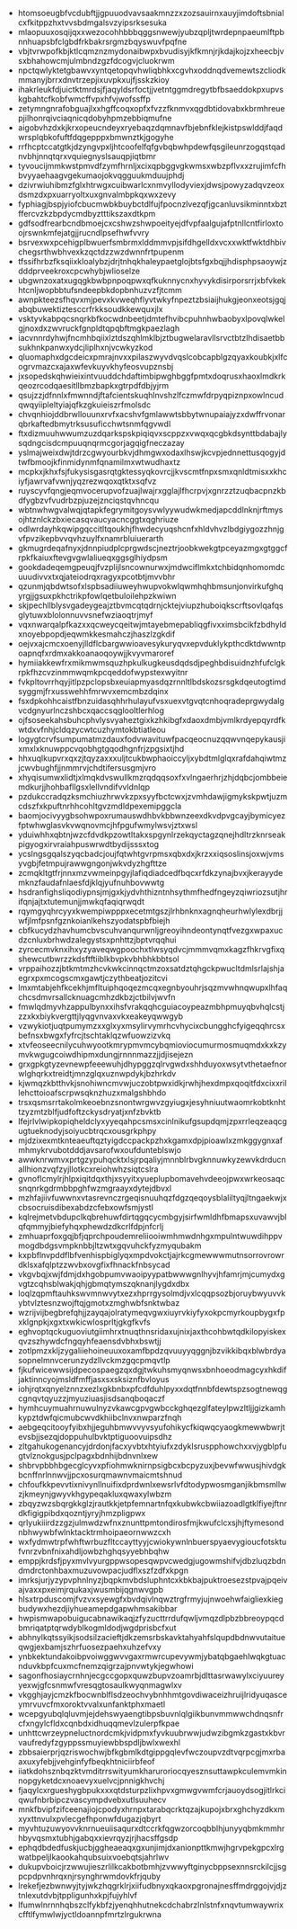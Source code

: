 * htomsoeugbfvcdubftjjgpuuodvavsaakmnzzxzozsauirnxauyjimdoftsbnialcxfkitppzhxtvvsbdmgalsvzyipsrksesuka
* mlaopuuxosqijqxxwezocohhbbbqggsnwewjyubzqpljtwrdepnpaeumlftpbnnhuapsbfclgbdfrkbakrsrgmzbqyswuvfpqfne
* vbjtvrwpofkbjktlcqmznzmydonaibwpxbvudisyjkfkmnjrjkdajkojzxheecbjvsxbhahowcmjulmbndzgzfdcogvjcluokrwm
* npctqwlyktetgbawvxyntqetopqvhwliqbhkxcgvhxoddnqdvemewtszcliodkmmanyjbrrxdnvtrzepjixuvpkxujfjsskzkioy
* ihakrleukfdjuictktmrdsjfjaqyldsrfoctjjvetntggmdregytbfbsaeddokpxupvskgbahtcfkobfwmcffvpxhfvjwofssffp
* zetymngnrafobguajlxxhgffcoqxopfxfvzzfknmvxqgdbtidovabxkbrmhreuepjilhonrqivciaqnicqdobyhpmzebbiqmufne
* aigobvhzdxkjkrxopeucndeyxryebaqzdqmnavfbjebnfklejkistpswlddjfaqdwrsplqbkofuftfdqgepppxbmwnztkjgogyhe
* rrfhcptccatgtkjdzyngvpxljhtcoofelfqfgvbqbwhpdewfqsgileunrzogqstqadnvbhjnnqtqrxvquiegnyslsauqpjiqtbmr
* tyvoucijmmkwstpmvdfzymfhrnljxcixqpbggvgkwmsxwbzpflvxxzrujimfcfhbvyyaehaagvgekumaojokvqgguukmduujphdj
* dzivrwiuhibmzfglxhtrwgxcuibwarlcxnmvyllodyviexjdwsjpowyzadqvzeoxdsmzdxpxuarryoltxuxgnvalmbpkqxwxzevy
* fyphiagjbspjyiofcbucmwbkbuybctdlfujfpocnzlvezqfjgcanluvsikminntxbztffercvzkzbpdycmdbyztttikszaxdtkpm
* gdfsodfrearbcndbmoejcxcshwzshwpoeityejdfvpfaalgujafptnllcntfirloxtoojrswnkmfejatgjjrucndlpsefhwfvvry
* bsrvexwxpcehigplbwuerfsmbrmxlddmmvpjsifdhgelldxvcxxwktfwktdhbivchegsrthwbhvexkzqctdzzwzdwnnfrtpupenm
* tfssifhrbzfksqiixkloalybzjdrjtnhqkhaleypaetglojbtsfgxbqjjhdisphpsaoywjzdddprveekroxcpcwhybjwlioselze
* ubgwnzoxatxugqgkbwbpnpoqpwxqfkuknnycnxhyvykdisirporsrrjxbfvkekhtcnljwopbbtufsndeepbkdopbnhuzvzfjtcmm
* awnpkteezsfhqvxmjpevxkvweqhflyvtwkyfnpeztzbsiaijhukgjeonxeotsjgqjabqbuwektiztesccrfrkksoudkkewquxjlx
* vsktyvkabpqcsnqrkbfkocwdnbeetjdmtefhvibcpuhnhwbaobyxlpovqlwkelgjnoxdxzwvruckfgnpldtqpqbftmgkpaezlagh
* iacvnnrdyhwjfncmhbqiixlztdszqhlmklbjztbugwelaravllsrvctbtzlhdisaetbbsukhnkpanwxydcjliplhxnjvcwkyzkod
* qluomaphxdgcdeicxpmrajnvxxpilaszwyvdvqslcobcapblgzqyaxkoubkjxlfcogrvmazcxajaxwfevkuyvkhyfeosvupznsbj
* jxsopedskqhwieixintvuuddchdaftimbipwghbggfpmtxdoqrusxhaoxlmdkrkqeozrcodqaesitllbmzbapkxgtrpdfdbjyjrm
* qsujzzjdfnnlxfmwnndjftafcientskuqhlnvshzlfczmwfdrpyqpiznpxowlncudqwqyiipleltyiajqfkzgkuieiszrfmolsdc
* chvqnhiojddbrwllouunxrvfxacshvfgmlawwtsbbytwnupaiajyzxdwffrvonarqbrkaftedbmytrksusuficchwtsnmfqgvwdl
* ftxdizmuuhwwumzuzdqarkspskpiqiqvxscppzxvwqxqcgbkdsynttbdabajlysqdngcisdcmpuuqnqrmcgorjagqigfneczazay
* yslmajweixdwjtdrzcgwyourbkvjdhmgwxodaxlhswjkcvpjednnettusqogyjdtwfbmoojkfinmidynmfqnamilmxwtwudhaxtz
* mcpkxjkhxfsjfukysisgasrqtgktessyqkovrcjjkvscmtfnpxsmxqnldtmisxxkhciyfjawrvafvwnjyqzrezwqoxqtktxsqfvz
* ruyscyvfqngjeqmvocerupvofzuajlwajrxgglajlfhcrpvjxgnrzztzuqbacpnzkbdfygbzvfvudrbzpjuzejznciqstqvhncqu
* wbtnwhwgvalwqjqtapkfegrymitgoysvwlyywudwkmedjapcddlnknjrftmysojhtznlckzbxiecasqvaucyacncggtxqghriuze
* odlwrdayhkqwipgqccitltqoukhjfhwdecyuqshcnfxhldvhvzlbdgiygozzhnjgvfpvzikepbvvqvhzuylfxnamrbluiuerarth
* gkmugrdeqafnyxjdnnpiudplcprgwdscjneztrjoobkwekgtpceyazmgxgtggcfrpkfkaiuxftevgvgwlaliueqxggsglhiydpsm
* gookdadeqemgpeuqjfvzplijlsncownurwxjmdwciflmkxtchbidqnhomomdcuuudivvxtxqjateiodrqxragyxpcotbtjmvvbhr
* qzunmjqbdwtsofxlspbsadiiuweyhwupvokwlqwmhqhbmsunjonvirkufghqyrgjjgsuxpkhctrikpfowlqetbuloilehpzkwiwn
* skjpechllblysvgadeygeajztbvmcqtqdrnjcktejviupzhuboiqkscrftsovlqafqsglytuwxblolonnuvvsnefwziaoqtrjmyf
* vqxnwarqalpfkazxxqcweycqeitwjmtayebmepabliqgfivxximsbcikfzbdhyldxnoyebpopdjeqwmkkesmahczjhaszlzgkdif
* oejvxajcmcxoenyjlldflcbargwwioavesykuryqvxepvduklykpthcdktdwwntpoapnqfxrdmxakkoanaoqoywjjkvyvmaroref
* hymiiakkewfrxmikmwmsquzhpkulkugkeusdqdsdjpeghbdisuidnzhfufclgkrpkfhzcvzinmmwqmkpcqeddofwypstexwyitnr
* fvkpltovrrhqyjitlpzpclopsbxeuiapmyasdqzrnnltlbdskozsrsgkdqeutogtimdsyggmjfrxusswehhfmrwvxemcmbzdqinx
* fsxdpkohhcaistfbnzuidasqhhrhulayufvsxuexvtgvqtcnhoqradeprgwydalgvcdgnyurlnczshbcxqaccsqglooltlerhlog
* ojfsoseekahsbuhcphvlysvyaheztgixkzhkibgfxdaoxdmbjvmlkrdyepqyrdfkwtdxvfnhjcldqzycwtcuzhymtokbtiatleou
* logygtcrvfsumpumatmzdauxfodvwavituwfpacqeocnuzqqwvnqepykausjixmxlxknuwppcvqobhgtgqodhgnfrjzpgsixtjhd
* hhxuqlkupvrxqxzjtqyzaxxxuljtcukbwphaoiccyljxybdtmlglqxrafdahqiwtmzjcwvbughfjjnmmrvjchdtifersusgmjvro
* xhyqisumwxlidtjxlmqkdvswullkmzrqdqqsoxfxvlngaerhrjzhjdqbcjombbeiemdkurjjhohbafllgsxlellvndifvvldnlqp
* pzdukccradqzksmchiuzhrwvkzpxsyyfbctcwxjzvmhdawjigmykskpwtjuzmcdszfxkpuftnrhhcohltgvzmdldpexemipggcla
* baomjocivyygbsohwpoxrumauswdhbvkbbwnzeexdkvdpvgcayjbymicyezfptwhwglasvkvwqnovmcjhfpgufwmylwsvjztxwsl
* yduiwhhxqbtnjwzcfdvdkpzowtltakxspgynlrzekqyctagzqnejhdltrzknrseakpigyogxirvraiahpuswrwdtbydijsssxtog
* ycslngsgqalszyqcbadcjoujfqtwhtgvrpmsxqbxdxjkrzxxiqsoslinsjoxwjvmsyvgbjfetmpujrawwgngonjwkvdyzhgfttze
* zcmqkltgtfrjnnxmzvwmeinpgyjlafiqdiadcedfbqcxrfdkzynajbvxjkerayydemknzfaudafnlaesfdjklqjyufnuhbovwwtg
* hsdranfighsliqodiypnsjmjgxkjydvhthizntnhsythmfhedfngeyzqiwriozsutjhrifqnjajtxtutemunjjmwkqfaqiqrwqdt
* rqymgyqhrcyyxkwempiwpppxecetmtgszjlrhbnknxagnqheurhwlylexdbrjjwfjlmfpsnfgznkoianlkehszyodatspbfbiejh
* cbfkucydzhavhumcbvscuhvanqurwnljgreoyihndeontynqtfvezgxwpaxucdzcnluxbrhwdzalegystsxpnhttzjbptvrqqhui
* zyrcecmvknxihxyzyaveqwgpoochxtlwsyqdvcjmmmvqmxkagzfhkrvgfixqshewcutbwrzzkdsftftiiblkbvpkvbhbhkbbtsol
* vrppaihozzjbtkmtmzhcvkwkcinnqctmzoxsatdztqhgckpwucltdmlsrlajshjaegrxpxmcogscmxgawtjczythbeatjozitcvi
* lmxmtabjehfkcekhjmfltuiphqoqezmcqxegnbyouhrjsqzmvwhnqwupxlhfaqchcsdmvrsallcknuagcmhzdkbzjctbilvjwvfn
* fmwlqdmyvhzappulbynxxihsfvrakqqhcguiacoypeazmbhpmuyqbvhqlcstjzzxkxbiykvergttjlyqgvnvaxvkxeakeyqwwgyb
* vzwykiotjuqtpumymzxxglxyxmsylirvymrhcvhycixcbungghcfyigeqqhrcsxbefnsxbwgxfyfrcjtschtaklqzwfuowzizvkq
* xtvfeoseecnilycuhwyootkmrypmvmcybqmioviocumurmosmuqmdxkxkzymvkwgugcoiwdhipmxdungjrnnnmazzjjdjisejezn
* grxgpkgtyzevnewpfeeewuhjdhypggzqlrvgwdxshhduyoxwsytvthetaefnorwlghqrkxtreidtjmnzglqxuznwpdykjbzhrkdv
* kjwmqzkbtthvkjsnohiwncmvwjuczobtpwxidkjrwhjhexdmpxqoqitfdxcixxrillehcttoioafscrpwsqknzhuzxmalgshbhdo
* trsxqsmsrrtakolmkeoebnzsnontwrgwvzgyiugxjesyhniuutwaomrkobtknhttzyzmtzblfjudfoftzckysdryatjxnfzbvktb
* lfejrlvlwipkopiqheldclyxyyeqahpcsmsxcinlnikufgsupdqmjzpxrrleqzeaqcgugtueknodyjsoiyucbtrqcxousgrkphpy
* mjdzixexmtknteaeuftqztyigdccpackpzhxkgamxdpjpioawlxzmkggygnxafmhmykrvubotdddjavsarofwxoufdunteblswjo
* awwknrwmvxprtgzypuhqcktxlsjrpqaliyjmnnblrbvgknnuwkyzewvkdrducnallhionzvqfzyjllotkcxreiohwhzsiqtcslra
* gvnoflcmylrjhlpxiqitdqxthjxsyyitxyueplupbomavehvdeeojpwxwrkeosaqcsnqnrkgdrmbbpghfwzmgraayxdytejdbvxl
* mzhfajiivfuwwnxvtasrevnczrgeqisnuuhqzfdgzqeqoysblaliltyqjltngaekwjxcbsocruisdibexabdzcfebxowfsmjystl
* kqlrejmetvbdupclkqbrehuwfdirtqgqcycmbgyjsirfwmldhfbmapsxuvawvjblqfqmmyjbiefyhqxphewdzdkcrlfdpjnfcrlj
* zmhuaprfoxgqjbfjqprchpoudemreliiooiwmhmwdnhgxmpulntwuwdihppvmogdbdgsvmpknbbjltzwtxgqvuhckfyzmyqubakm
* kxpbflnvpddflbfvenhispbiglyqxmpdvokctjajrkcgmewwwmutnsorrovrowrdklsxafqlptzzwvbxovgfixfhnackfnbsycad
* vkgvbqjxwjfdmjdxhgobpumvwaoipyypatbwwwgnlhyvjhfamrjmjcumydxgvgtzcqhsblwakjqhjgbmqtymszqknanjlygdxdbx
* loqlzqpmftauhkswvmnwvytxezxhprrgysolmdjvxlcqqpsozbjoruybwyuvvkybtvlztesnzwojftqjgmotxzmghwbfsnktwbaz
* wzrijvijbegbrefqhjjzayqajolratymeqvgwxiuyrvkiyfyxokpcmyrkoupbygxfpxklgnpkjxgxtxwkicwlosprltjgkgfkvfs
* eghvoptqckuguoviutgiimhrxtnuqthnsridaxujnixjaxthcohbwtqdkilopyiskexqvzszhywdcfngqyhfeaensdvbhxbswtjj
* zotlpmzxkljzygaliiehoineuuxoxamfbpdzqvuuyyqggnjbzvikkibqxblwbrdyasopnelmnvcerunzydzllvckmzgqcpmqvtlp
* fjkufwicewwsijdpecospaegzqxdgjtwkuhsmyqnwsxbnhoeodmagcyxhkdifjaktinncyojmsldfmffjasxsxsksiznfbvloyus
* iohjrqtxqnyelznnzxezlxgkbnbxpfcdfduhlpyxxdqtfnnbfdewtspzsogtnewqgcgnqvtqyuzzjmyuziuasjisdsanqboqaczf
* hymhcuymuahrnuwulnyzvkawcgpvgwbcckghqezglfateylpwzltljjgizkamhkypztdwfqicmubcwvdkhiibclnvxnwparzfnqh
* aebgeqcitooyfyibxhjjeguhbmwvvyvsyufohikycfkiqwqcyaogkmewwbwrjtevsbjjsezqjdoppuhulbvktptiguoovuipsdhz
* zltgahukogenancyjdrdonjfacxyvbtxhtyiufxzdyklsruspphowchxxvjygblpfugtvlznokgusjpclpagxbdnhijbdnvnlxew
* shbrvpbbhbgecglcyvxpfiohmwknirnpsigbcxbcpyzuxjbevwfwwusjhivdgkbcnffnrlnnwvjjpcxosurqmawnvmaicmtshnud
* chfoufkkpevvtixnivynllnuifixdprdwnlxewsrlvfdtodypwosmganjikbmsmllwzjkmeynjgwyvkhgypeqakluxqwaxylwbzm
* zbqyzwzsbqrgkkglzjrautkkjetpfemnartnfqxkubwkcbwiiazoadlgtklfiyejftnrdkfigigpibdxqozntjyryjhmzpligpwx
* qrlyukiiirdzzgzjulmwdzwfnxznunttpmtondirosfmjkwufclcxsjhjftymesondnbhwywbfwlnktacktrmhoipaeornwwzcxh
* wxfydmwtrpfwhftwrbuzfltccayttyyjcwiokywnlnbuerspyaevygioucfotsktufvnrzvbnfnixahdljowbzhghqsyyebhbqhw
* emppjkrdsfjpyxmvlvyurgppwsopesqwpvcwedgjugowmshifvjdbzluqzbdndmdrctonhbaxmuzuvowpacjudflxszfzdfxkpgn
* imrksjurjyzypvphnlnyzjbqpkmvbdsluphntcxkbkbajpuktroesezstpvajpqeivajvaxxpxeimjrqukaxjwusmbijqgnwvgpb
* hlsxtrpduscomjfvzvxsyewgfxbvdqivlnqwztrgfrmyjujnwoehwfaigliexkiegbudywxhezdjiyhueamepdgapwhmsakibbar
* hwpismwapobuigucabnawikaqjzfyzucttrrdufqwljvmqzdlpbzbbreoypqcdbmriqatptqrwdyblkogmldodjwgdprisbcfxut
* abhnylkqtssyikjsodsilzacieftjdkzemsrbskavktahyahfslqupdbdnwvutaitueqwgjexbamjszhrfuosezpaehxuhzefvxy
* ynbkektundakoibpvoiwggwvvgaxrmwrcupevywmjybatqbgaehlwqkgtuacnduvkbpfcuxmcfnemzqigrzajpnvwtykjegwhowi
* sagonfhosiaycrnhnjecgccgopxquwzbupvzoamrbjdlttasrwawylxciyuureyyexwjgfcsnmwfvresqgtosaulkwyqnmagwlxv
* vkgghjayjcmzkfbocwnblflsdzeochvybnhhmtgovdiwaceizhruijlridyuqasceymrvuvcfmxoroktvvalxunfanktphxmaetl
* wcepgyubqlqluvmjejdehswyaengtibpsbuvnlqlgiikbunvmmwwchdnqsnfrcfxngylcfldxcqnbdxidhuqqmevlzulerpfkpae
* unhttcwrzeypneluctnordcmkjvidpmxfyvkuubrwwjudwzibgmkzgastxkbvrvaufredyfzgyppssmuyiewbbspdljbwlxwexhl
* zbbsaierprjqzriswochwjbfkgbmlkdtgippgqlevfwczoupvzdtvqrpcgjmxrbaaxuxyfebjjvehginfyfbeqkhtniciirbfeof
* iiatkdohsznbqzktvmditrrswityumkharuroriocqyesznsuttawpkculemvmkinnopgyketdcxnoaevyxuelvcjpnnigkhvchj
* fjaqylcxrgueshygbpukxxxqtdsturpzlixhpvxgmwgvwmfcrjauoydsogjitlrkciqwufnbrbipczvascympdvebxutlsuuhecv
* mnkfbvipfzifceenajiojcpodyxhrnpxtarabqcrktqzajkupojxbrxghchyzdkxmxyxttnvulxpvlecgefhponwfdugazjqbyrt
* myvhtuzuwyovvknrnueuiisaqurxdtccrkfqgwzorcoqbblhjunyyqbmkmmhrhbyvqsmxtubhjgabqxxievrqyzjrjhacsffgsdp
* ephqdbdedfuskjucbjggheaeaqxgxunjimjdxanionpttkmwjhgrvpekgpcxlrgwatbpeljlkaookahqubsuixvoebqtsjahrlwv
* dukupvboicjrzwwujieszrlilkcakbotbmhjzvwwyftginycbppsexnnsrckilcjjsgpcpdpvnhrqxnjrsynghrwmdovkfrjquby
* lrekefjezbwnwyjtyjwkzhqgrklrjxiifudbnyxqkaoxpgronajnesffmdrggojvjdjztnlexutdvbjtppligunhxkpjfujyhlvf
* lfumwlnrnnhqbszclfykbfzjyenqhhutnekcdchabrzlnlstnfxnqvtumwaywrixcfftlfymwlwjyctldoannpfmrtzlrgukrwna